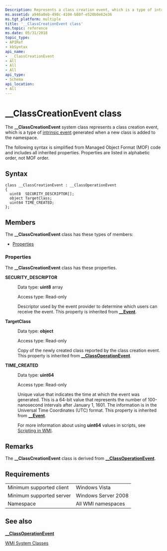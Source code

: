 ```yaml
---
Description: Represents a class creation event, which is a type of intrinsic event generated when a new class is added to the namespace.
ms.assetid: a946a8eb-498c-4104-b80f-e520b0e62e36
ms.tgt_platform: multiple
title: '__ClassCreationEvent class'
ms.topic: reference
ms.date: 05/31/2018
topic_type: 
- APIRef
- kbSyntax
api_name: 
- __ClassCreationEvent
- All
- All
- All
api_type: 
- Schema
api_location: 
- All
---
```


# \_\_ClassCreationEvent class

The **\_\_ClassCreationEvent** system class represents a class creation event, which is a type of [intrinsic event](determining-the-type-of-event-to-receive.md) generated when a new class is added to the namespace.

The following syntax is simplified from Managed Object Format (MOF) code and includes all inherited properties. Properties are listed in alphabetic order, not MOF order.

## Syntax

``` syntax
class __ClassCreationEvent : __ClassOperationEvent
{
  uint8  SECURITY_DESCRIPTOR[];
  object TargetClass;
  uint64 TIME_CREATED;
};
```

## Members

The **\_\_ClassCreationEvent** class has these types of members:

-   [Properties](#properties)

### Properties

The **\_\_ClassCreationEvent** class has these properties.

<dl> <dt>

**SECURITY\_DESCRIPTOR**
</dt> <dd> <dl> <dt>

Data type: **uint8** array
</dt> <dt>

Access type: Read-only
</dt> </dl>

Descriptor used by the event provider to determine which users can receive the event. This property is inherited from [**\_\_Event**](--event.md).

</dd> <dt>

**TargetClass**
</dt> <dd> <dl> <dt>

Data type: **object**
</dt> <dt>

Access type: Read-only
</dt> </dl>

Copy of the newly created class reported by the class creation event. This property is inherited from [**\_\_ClassOperationEvent**](--classoperationevent.md).

</dd> <dt>

**TIME\_CREATED**
</dt> <dd> <dl> <dt>

Data type: **uint64**
</dt> <dt>

Access type: Read-only
</dt> </dl>

Unique value that indicates the time at which the event was generated. This is a 64-bit value that represents the number of 100-nanosecond intervals after January 1, 1601. The information is in the Universal Time Coordinates (UTC) format. This property is inherited from [**\_\_Event**](--event.md).

For more information about using **uint64** values in scripts, see [Scripting in WMI](/windows/desktop/WmiSdk/creating-a-wmi-script).

</dd> </dl>

## Remarks

The **\_\_ClassCreationEvent** class is derived from [**\_\_ClassOperationEvent**](--classoperationevent.md).

## Requirements



|                                     |                                |
|-------------------------------------|--------------------------------|
| Minimum supported client<br/> | Windows Vista<br/>       |
| Minimum supported server<br/> | Windows Server 2008<br/> |
| Namespace<br/>                | All WMI namespaces<br/>  |



## See also

<dl> <dt>

[**\_\_ClassOperationEvent**](/windows/desktop/WmiSdk/--classoperationevent)
</dt> <dt>

[WMI System Classes](wmi-system-classes.md)
</dt> </dl>

 

